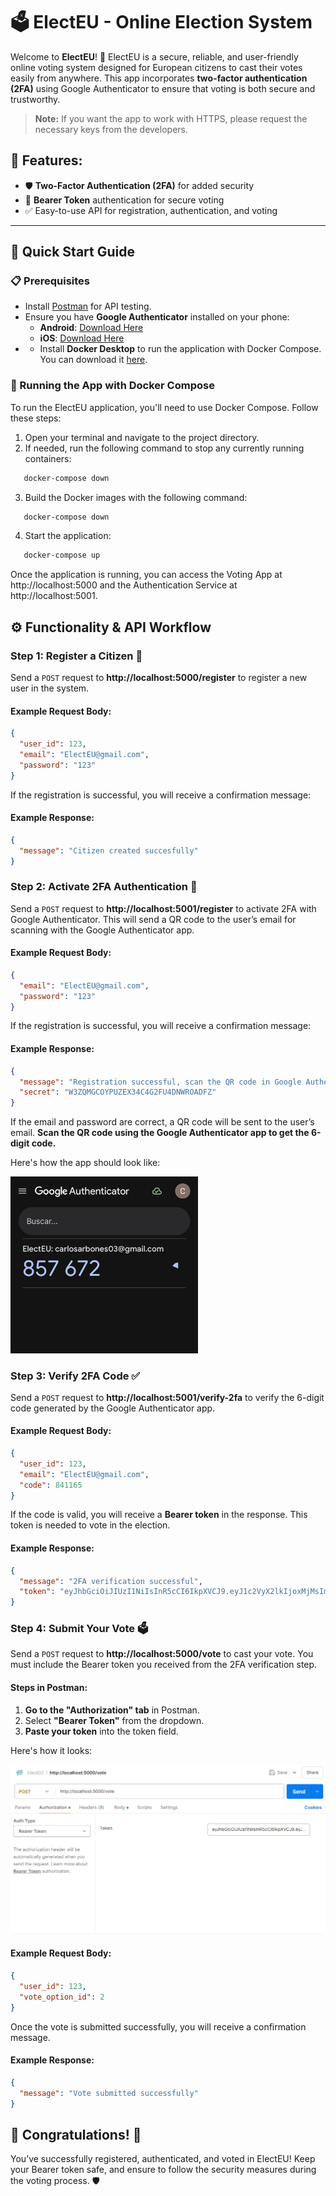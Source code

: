 # 🗳️ ElectEU - Online Election System

Welcome to **ElectEU**! 🎉 ElectEU is a secure, reliable, and user-friendly online voting system designed for European citizens to cast their votes easily from anywhere. This app incorporates **two-factor authentication (2FA)** using Google Authenticator to ensure that voting is both secure and trustworthy.

> **Note:** If you want the app to work with HTTPS, please request the necessary keys from the developers.

## 🌟 Features:

- 🛡️ **Two-Factor Authentication (2FA)** for added security
- 🔐 **Bearer Token** authentication for secure voting
- ✅ Easy-to-use API for registration, authentication, and voting

---

## 🚀 Quick Start Guide

### 📋 Prerequisites

- Install [Postman](https://www.postman.com/downloads/) for API testing.
- Ensure you have **Google Authenticator** installed on your phone:
  - **Android**: [Download Here](https://play.google.com/store/apps/details?id=com.google.android.apps.authenticator2)
  - **iOS**: [Download Here](https://apps.apple.com/us/app/google-authenticator/id388497605)
- - Install **Docker Desktop** to run the application with Docker Compose. You can download it [here](https://www.docker.com/products/docker-desktop).

### 🐳 Running the App with Docker Compose

To run the ElectEU application, you'll need to use Docker Compose. Follow these steps:

1. Open your terminal and navigate to the project directory.
2. If needed, run the following command to stop any currently running containers:
```bash
   docker-compose down
```
3. Build the Docker images with the following command:
```bash
   docker-compose down
```
4. Start the application: 
```bash
   docker-compose up
``` 

Once the application is running, you can access the Voting App at http://localhost:5000 and the Authentication Service at http://localhost:5001.

## ⚙️ Functionality & API Workflow

### Step 1: Register a Citizen 📝

Send a `POST` request to **http://localhost:5000/register** to register a new user in the system.

#### Example Request Body:

```json
{
  "user_id": 123,
  "email": "ElectEU@gmail.com",
  "password": "123"
}
```

If the registration is successful, you will receive a confirmation message:

#### Example Response:

```json
{
  "message": "Citizen created succesfully"
}
```

### Step 2: Activate 2FA Authentication 🔐

Send a `POST` request to **http://localhost:5001/register** to activate 2FA with Google Authenticator. This will send a QR code to the user’s email for scanning with the Google Authenticator app.

#### Example Request Body:

```json
{
  "email": "ElectEU@gmail.com",
  "password": "123"
}
```

If the registration is successful, you will receive a confirmation message:

#### Example Response:

```json
{
  "message": "Registration successful, scan the QR code in Google Authenticator",
  "secret": "W3ZQMGCOYPUZEX34C4G2FU4DNWROADFZ"
}
```

If the email and password are correct, a QR code will be sent to the user’s email.
**Scan the QR code using the Google Authenticator app to get the 6-digit code.**

Here's how the app should look like:

<img src="images/auth_app.jpg" alt="Google Authenticator App" width="300"/>

### Step 3: Verify 2FA Code ✅

Send a `POST` request to **http://localhost:5001/verify-2fa** to verify the 6-digit code generated by the Google Authenticator app.

#### Example Request Body:

```json
{
  "user_id": 123,
  "email": "ElectEU@gmail.com",
  "code": 841165
}
```

If the code is valid, you will receive a **Bearer token** in the response. This token is needed to vote in the election.

#### Example Response:

```json
{
  "message": "2FA verification successful",
  "token": "eyJhbGciOiJIUzI1NiIsInR5cCI6IkpXVCJ9.eyJ1c2VyX2lkIjoxMjMsImVtYWlsIjoiY2FybG9zYXJib25lczAzQGdtYWlsLmNvbSIsImV4cCI6MTcyODkwMjA5N30.aMcx7R4gg7E0FlIK54evqe_j-744Ab34IgTyzl0j-vQ"
}
```

### Step 4: Submit Your Vote 🗳️

Send a `POST` request to **http://localhost:5000/vote** to cast your vote. You must include the Bearer token you received from the 2FA verification step.

#### Steps in Postman:

1. **Go to the "Authorization" tab** in Postman.
2. Select **"Bearer Token"** from the dropdown.
3. **Paste your token** into the token field.

Here's how it looks:

<img src="images/bearer_token.png" alt="Bearer token" width="600"/>

#### Example Request Body:

```json
{
  "user_id": 123,
  "vote_option_id": 2
}
```

Once the vote is submitted successfully, you will receive a confirmation message.

#### Example Response:

```json
{
  "message": "Vote submitted successfully"
}
```

## 🎉 Congratulations! 🎉

You’ve successfully registered, authenticated, and voted in ElectEU! Keep your Bearer token safe, and ensure to follow the security measures during the voting process. 🛡️

```



```
